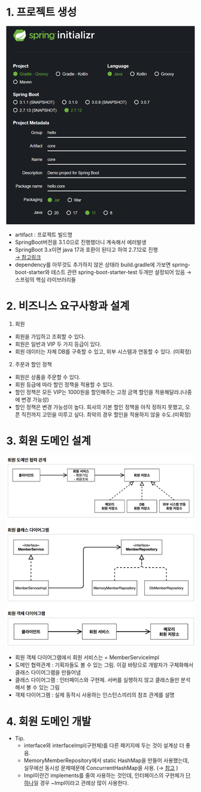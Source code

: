 # 1. 프로젝트 생성

<img src="./image/sec02_1.png">

- artifact : 프로젝트 빌드명
- SpringBoot버전을 3.1.0으로 진행했더니 계속해서 에러발생
- SpringBoot 3.x이면 java 17과 호환이 된다고 하여 2.7.12로 진행   
[→ <U>참고링크</U>](https://velog.io/@m2nja201/build.gradle-%EC%98%A4%EB%A5%98-%ED%94%84%EB%A1%9C%EC%A0%9D%ED%8A%B8-%EC%83%9D%EC%84%B1-%EC%8B%9C-gradle-%EC%98%A4%EB%A5%98-spring-boot-intelliJ)
- dependency를 아무것도 추가하지 않은 상태라 build.gradle에 가보면 spring-boot-starter와 테스트 관련 spring-boot-starter-test 두개만 설정되어 있음 → 스프링의 핵심 라이브러리들

# 2. 비즈니스 요구사항과 설계
1. 회원
- 회원을 가입하고 조회할 수 있다.
- 회원은 일반과 VIP 두 가지 등급이 있다.
- 회원 데이터는 자체 DB를 구축할 수 있고, 외부 시스템과 연동할 수 있다. (미확정)
2. 주문과 할인 정책
- 회원은 상품을 주문할 수 있다.
- 회원 등급에 따라 할인 정책을 적용할 수 있다.
- 할인 정책은 모든 VIP는 1000원을 할인해주는 고정 금액 할인을 적용해달라.(나중에 변경 가능성)
- 할인 정책은 변경 가능성이 높다. 회사의 기본 할인 정책을 아직 정하지 못했고, 오픈 직전까지 고민을 미루고 싶다. 최악의 경우 할인을 적용하지 않을 수도.(미확정)

# 3. 회원 도메인 설계

<img src="./image/sec02_2.png">

- 회원 객체 다이어그램에서 회원 서비스는 = MemberServiceImpl
- 도메인 협력관계 : 기획자들도 볼 수 있는 그림. 이걸 바탕으로 개발자가 구체화해서 클래스 다이어그램을 만들어냄
- 클래스 다이어그램 : 인터페이스와 구현체. 서버를 실행하지 않고 클래스들만 분석해서 볼 수 있는 그림
- 객체 다이어그램 : 실제 동작시 사용하는 인스턴스끼리의 참조 관계를 설명

# 4. 회원 도메인 개발
- Tip.
    - interface와 interfaceImpl(구현체)를 다른 패키지에 두는 것이 설계상 더 좋음.
    - MemoryMemberRepository에서 static HashMap을 만들어 사용했는데, 실무에선 동시성 문제때문에 ConcurrentHashMap을 사용. (→ [<U>참고</U>](https://applepick.tistory.com/124) )
    - Impl이란건 implements를 줄여 사용하는 것인데, 인터페이스의 구현체가 <U>단 하나</U>일 경우 ~Impl이라고 관례상 많이 사용한다.